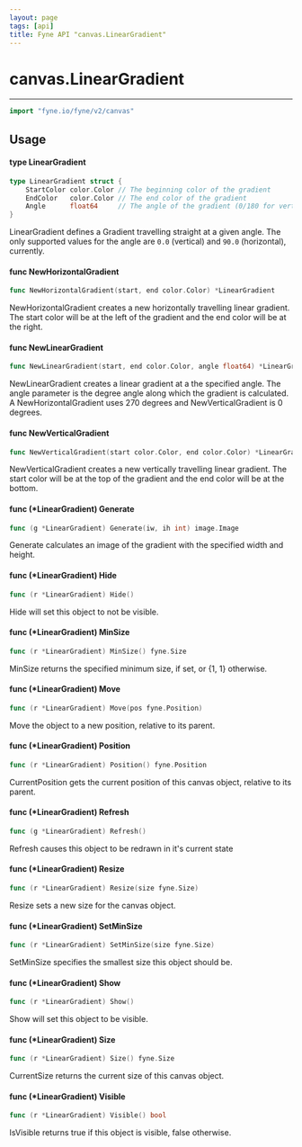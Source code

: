 ```yaml
---
layout: page
tags: [api]
title: Fyne API "canvas.LinearGradient"
---
```


# canvas.LinearGradient
---
```go
import "fyne.io/fyne/v2/canvas"
```

## Usage

#### type LinearGradient

```go
type LinearGradient struct {
	StartColor color.Color // The beginning color of the gradient
	EndColor   color.Color // The end color of the gradient
	Angle      float64     // The angle of the gradient (0/180 for vertical; 90/270 for horizontal)
}
```

LinearGradient defines a Gradient travelling straight at a given angle. The only supported values for the angle are `0.0` (vertical) and `90.0` (horizontal), currently.

#### func  NewHorizontalGradient

```go
func NewHorizontalGradient(start, end color.Color) *LinearGradient
```
NewHorizontalGradient creates a new horizontally travelling linear gradient. The start color will be at the left of the gradient and the end color will be at the right.

#### func  NewLinearGradient

```go
func NewLinearGradient(start, end color.Color, angle float64) *LinearGradient
```
NewLinearGradient creates a linear gradient at a the specified angle. The angle parameter is the degree angle along which the gradient is calculated. A NewHorizontalGradient uses 270 degrees and NewVerticalGradient is 0 degrees.

#### func  NewVerticalGradient

```go
func NewVerticalGradient(start color.Color, end color.Color) *LinearGradient
```
NewVerticalGradient creates a new vertically travelling linear gradient. The start color will be at the top of the gradient and the end color will be at the bottom.

#### func (*LinearGradient) Generate

```go
func (g *LinearGradient) Generate(iw, ih int) image.Image
```
Generate calculates an image of the gradient with the specified width and height.

#### func (*LinearGradient) Hide

```go
func (r *LinearGradient) Hide()
```
Hide will set this object to not be visible.

#### func (*LinearGradient) MinSize

```go
func (r *LinearGradient) MinSize() fyne.Size
```
MinSize returns the specified minimum size, if set, or {1, 1} otherwise.

#### func (*LinearGradient) Move

```go
func (r *LinearGradient) Move(pos fyne.Position)
```
Move the object to a new position, relative to its parent.

#### func (*LinearGradient) Position

```go
func (r *LinearGradient) Position() fyne.Position
```
CurrentPosition gets the current position of this canvas object, relative to its parent.

#### func (*LinearGradient) Refresh

```go
func (g *LinearGradient) Refresh()
```
Refresh causes this object to be redrawn in it's current state

#### func (*LinearGradient) Resize

```go
func (r *LinearGradient) Resize(size fyne.Size)
```
Resize sets a new size for the canvas object.

#### func (*LinearGradient) SetMinSize

```go
func (r *LinearGradient) SetMinSize(size fyne.Size)
```
SetMinSize specifies the smallest size this object should be.

#### func (*LinearGradient) Show

```go
func (r *LinearGradient) Show()
```
Show will set this object to be visible.

#### func (*LinearGradient) Size

```go
func (r *LinearGradient) Size() fyne.Size
```
CurrentSize returns the current size of this canvas object.

#### func (*LinearGradient) Visible

```go
func (r *LinearGradient) Visible() bool
```
IsVisible returns true if this object is visible, false otherwise.
